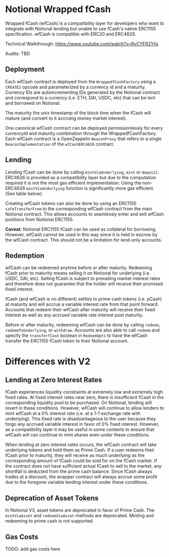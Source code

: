 # Notional Wrapped fCash

Wrapped fCash (wfCash) is a compatibility layer for developers who want to integrate with Notional lending but unable to use fCash's native ERC1155 specification. wfCash is compatible with ERC20 and ERC4626.

Technical Walkthrough: https://www.youtube.com/watch?v=RvCYFR2Yjls

Audits: TBD

## Deployment

Each wfCash contract is deployed from the `WrappedfCashFactory` using a `CREATE2` opcode and parameterized by a currency id and a maturity. Currency IDs are autoincrementing IDs generated by the Notional contract and correspond to a currency (i.e. ETH, DAI, USDC, etc) that can be lent and borrowed on Notional.

The maturity the unix timestamp of the block time when the fCash will mature (and convert to it accruing money market interest).

One canonical wfCash contract can be deployed permissionlessly for every currencyId and maturity combination through the WrappedfCashFactory. Each wfCash contract is a OpenZeppelin `BeaconProxy` that refers to a single `BeaconImplementation` of the `wfCashERC4626` contract.

## Lending

Lending fCash can be done by calling `mintViaUnderlying`, `mint` or `deposit`. ERC4626 is provided as a compatibility layer but due to the computation required it is not the most gas efficient implementation. Using the non-ERC4626 `mintViaUnderlying` function is significantly more gas efficient. (See table below).

Creating wfCash tokens can also be done by using an ERC1155 `safeTransferFrom` to the corresponding wfCash contract from the main Notional contract. This allows accounts to seamlessly enter and exit wfCash positions from Notional ERC1155.

**Caveat**: Notional ERC1155 fCash can be used as collateral for borrowing. However, wfCash cannot be used in this way since it is held in escrow by the wfCash contract. This should not be a limitation for lend-only accounts.

## Redemption

wfCash can be redeemed anytime before or after maturity. Redeeming fCash prior to maturity means selling it on Notional for underlying (i.e. USDC, DAI, etc). Selling fCash is subject to prevailing market interest rates and therefore does not guarantee that the holder will receive their promised fixed interest.

fCash (and wfCash is no different) settles to prime cash tokens (i.e. pCash) at maturity and will accrue a variable interest rate from that point forward. Accounts that redeem their wfCash after maturity will receive their fixed interest as well as any accrued variable rate interest post maturity.

Before or after maturity, redeeming wfCash can be done by calling `redeem`, `redeemToUnderlying`,  or `withdraw`. Accounts are also able to call `redeem` and specify the `transferfCash` boolean in `RedeemOpts` to have the wfCash transfer the ERC1155 fCash token to their Notional account.

# Differences with V2

## Lending at Zero Interest Rates

fCash experiences liquidity constraints at extremely low and extremely high fixed rates. At fixed interest rates near zero, there is insufficient fCash in the corresponding liquidity pool to be purchased. On Notional, lending will revert in these conditions. However, wfCash will continue to allow lenders to mint wfCash at a 0% interest rate (i.e. at a 1-1 exchange rate with underlying). This fixed rate is disadvantageous to the user because they forgo any accrued variable interest in favor of 0% fixed interest. However, as a compatibility layer it may be useful in some contexts to ensure that wfCash will can continue to mint shares even under these conditions.

When lending at zero interest rates occurs, the wfCash contract will take underlying tokens and hold them as Prime Cash. If a user redeems their fCash prior to maturity, they will receive as much underlying as the corresponding amount of fCash could be sold for on the fCash market. If the contract does not have sufficient actual fCash to sell to the market, any shortfall is deducted from the prime cash balance. Since fCash always trades at a discount, the wrapper contract will always accrue some profit due to the foregone variable lending interest under these conditions.
## Deprecation of Asset Tokens

In Notional V3, asset tokens are deprecated in favor of Prime Cash. The `mintViaAsset` and `redeemViaAsset` methods are deprecated. Minting and redeeming to prime cash is not supported.

## Gas Costs

TODO: add gas costs here
